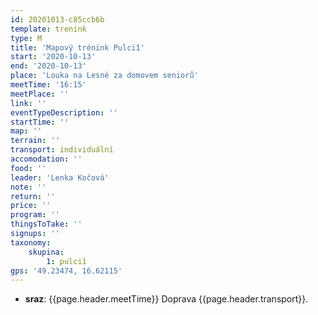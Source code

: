 ```yaml
---
id: 20201013-c85ccb6b
template: trenink
type: M
title: 'Mapový trénink Pulci1'
start: '2020-10-13'
end: '2020-10-13'
place: 'Louka na Lesné za domovem seniorů'
meetTime: '16:15'
meetPlace: ''
link: ''
eventTypeDescription: ''
startTime: ''
map: ''
terrain: ''
transport: individuální
accomodation: ''
food: ''
leader: 'Lenka Kočová'
note: ''
return: ''
price: ''
program: ''
thingsToTake: ''
signups: ''
taxonomy:
    skupina:
        1: pulci1
gps: '49.23474, 16.62115'
---
```


* **sraz**: {{page.header.meetTime}} Doprava {{page.header.transport}}.
